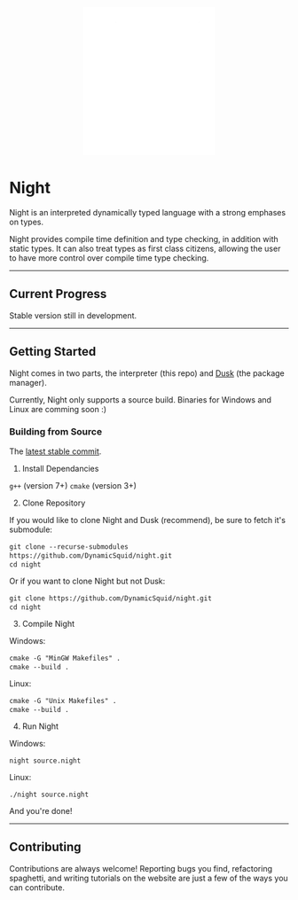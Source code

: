 <p align="center">
  <img src="https://github.com/DynamicSquid/night/blob/master/docs/media/night-logo-black.png"/>
</p>

# Night

Night is an interpreted dynamically typed language with a strong emphases on types.

Night provides compile time definition and type checking, in addition with static types. It can also treat types as first class citizens, allowing the user to have more control over compile time type checking.

---

## Current Progress

Stable version still in development.

---

## Getting Started

Night comes in two parts, the interpreter (this repo) and [Dusk](https://github.com/firefish111/dusk) (the package manager).

Currently, Night only supports a source build. Binaries for Windows and Linux are comming soon :)

### Building from Source

The [latest stable commit](https://github.com/DynamicSquid/night/tree/8079fa9e05499b97d60b8777a6aeb733c23dffb3).

1. Install Dependancies

`g++` (version 7+)
`cmake` (version 3+)

2. Clone Repository

If you would like to clone Night and Dusk (recommend), be sure to fetch it's submodule:

```
git clone --recurse-submodules https://github.com/DynamicSquid/night.git
cd night
```

Or if you want to clone Night but not Dusk:

```
git clone https://github.com/DynamicSquid/night.git
cd night
```

3. Compile Night

Windows:

```
cmake -G "MinGW Makefiles" .
cmake --build .
```

Linux:

```
cmake -G "Unix Makefiles" .
cmake --build .
```

4. Run Night

Windows:

```
night source.night
```

Linux:

```
./night source.night
```

And you're done!

---

## Contributing

Contributions are always welcome! Reporting bugs you find, refactoring spaghetti, and writing tutorials on the website are just a few of the ways you can contribute.
